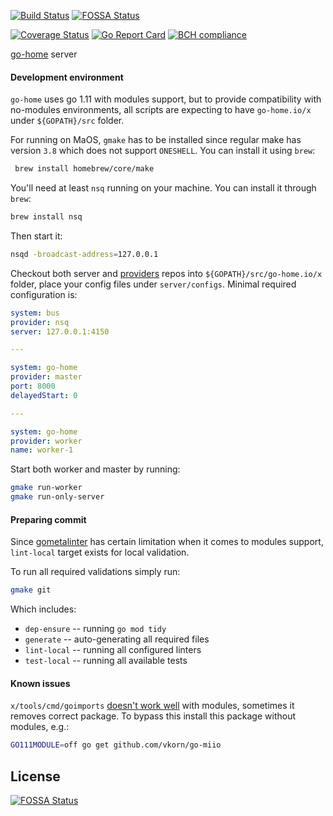 [![Build Status](https://travis-ci.com/go-home-io/server.svg?branch=master)](https://travis-ci.com/go-home-io/server) [![FOSSA Status](https://app.fossa.io/api/projects/git%2Bgithub.com%2Fgo-home-io%2Fserver.svg?type=shield)](https://app.fossa.io/projects/git%2Bgithub.com%2Fgo-home-io%2Fserver?ref=badge_shield)

[![Coverage Status](https://img.shields.io/coveralls/github/go-home-io/server/master.svg)](https://coveralls.io/github/go-home-io/server?branch=master) 
[![Go Report Card](https://goreportcard.com/badge/github.com/go-home-io/server)](https://goreportcard.com/report/github.com/go-home-io/server)
[![BCH compliance](https://bettercodehub.com/edge/badge/go-home-io/server?branch=master)](https://bettercodehub.com/) 

[go-home](https://go-home.io) server

#### Development environment 

`go-home` uses go 1.11 with modules support, but to provide compatibility with no-modules environments, all scripts are expecting to have `go-home.io/x` under `${GOPATH}/src` folder.

For running on MaOS, `gmake` has to be installed since regular make has version `3.8` which does not support `ONESHELL`. You can install it using `brew`:

```bash
 brew install homebrew/core/make
 ```
  
You'll need at least `nsq` running on your machine. You can install it through `brew`: 

```bash
brew install nsq
```

Then start it: 

```bash
nsqd -broadcast-address=127.0.0.1
```

Checkout both server and [providers](https://github.com/go-home-io/providers) repos into `${GOPATH}/src/go-home.io/x` folder, place your config files under `server/configs`. Minimal required configuration is: 

```yaml
system: bus
provider: nsq
server: 127.0.0.1:4150

---

system: go-home
provider: master
port: 8000
delayedStart: 0

---

system: go-home
provider: worker
name: worker-1
```

Start both worker and master by running: 

```bash
gmake run-worker
gmake run-only-server
```

#### Preparing commit

Since [gometalinter](https://github.com/alecthomas/gometalinter) has certain limitation when it comes to modules support, `lint-local` target exists for local validation.

To run all required validations simply run:

```bash
gmake git
```

Which includes: 
* `dep-ensure` -- running `go mod tidy`
* `generate` -- auto-generating all required files
* `lint-local` -- running all configured linters
* `test-local` -- running all available tests


#### Known issues

`x/tools/cmd/goimports` [doesn't work well](https://github.com/golang/go/issues/26882) with modules, sometimes it removes correct package. To bypass this install this package without modules, e.g.: 

```bash
GO111MODULE=off go get github.com/vkorn/go-miio
```

## License
[![FOSSA Status](https://app.fossa.io/api/projects/git%2Bgithub.com%2Fgo-home-io%2Fserver.svg?type=large)](https://app.fossa.io/projects/git%2Bgithub.com%2Fgo-home-io%2Fserver?ref=badge_large)